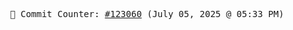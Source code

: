 <p align="center">
    <samp>
        📮 Commit Counter: <a href="https://github.com/Javascript-void0/Javascript-void0/commits/main">#123060</a> (July 05, 2025 @ 05:33 PM)
    </samp>
</p>